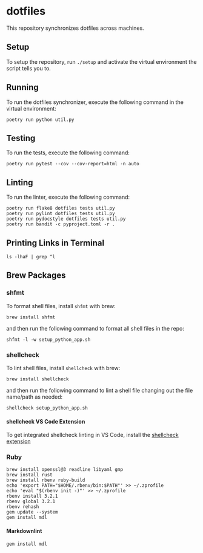 # dotfiles

This repository synchronizes dotfiles across machines.

## Setup

To setup the repository, run `./setup` and activate the virtual environment the script tells you to.

## Running

To run the dotfiles synchronizer, execute the following command in the virtual environment:

```shell
poetry run python util.py
```

## Testing

To run the tests, execute the following command:

```shell
poetry run pytest --cov --cov-report=html -n auto
```

## Linting

To run the linter, execute the following command:

```shell
poetry run flake8 dotfiles tests util.py
poetry run pylint dotfiles tests util.py
poetry run pydocstyle dotfiles tests util.py
poetry run bandit -c pyproject.toml -r .
```

## Printing Links in Terminal

```shell
ls -lhaF | grep ^l
```

## Brew Packages

### shfmt

To format shell files, install `shfmt` with brew:

```shell
brew install shfmt
```

and then run the following command to format all shell files in the repo:

```shell
shfmt -l -w setup_python_app.sh
```

### shellcheck

To lint shell files, install `shellcheck` with brew:

```shell
brew install shellcheck
```

and then run the following command to lint a shell file changing out the file name/path as needed:

```shell
shellcheck setup_python_app.sh
```

#### shellcheck VS Code Extension

To get integrated shellcheck linting in VS Code, install the [shellcheck extension](https://marketplace.visualstudio.com/items?itemName=timonwong.shellcheck)

### Ruby

```shell
brew install openssl@3 readline libyaml gmp
brew install rust
brew install rbenv ruby-build
echo 'export PATH="$HOME/.rbenv/bin:$PATH"' >> ~/.zprofile
echo 'eval "$(rbenv init -)"' >> ~/.zprofile
rbenv install 3.2.1
rbenv global 3.2.1
rbenv rehash
gem update --system
gem install mdl
```

#### Markdownlint

```shell
gem install mdl
```
